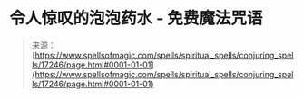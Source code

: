 <!--yml

分类：未分类

日期：2024-06-12 18:58:12

-->

# 令人惊叹的泡泡药水 - 免费魔法咒语

> 来源：[https://www.spellsofmagic.com/spells/spiritual_spells/conjuring_spells/17246/page.html#0001-01-01](https://www.spellsofmagic.com/spells/spiritual_spells/conjuring_spells/17246/page.html#0001-01-01)
